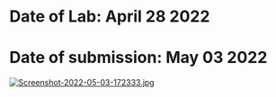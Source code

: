 # Date of Lab: April 28 2022
# Date of submission: May 03 2022
[![Screenshot-2022-05-03-172333.jpg](https://i.postimg.cc/gjpWxNnm/Screenshot-2022-05-03-172333.jpg)](https://postimg.cc/FdTqqbyB)

